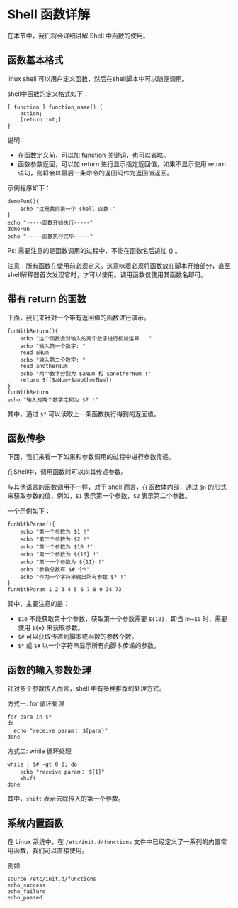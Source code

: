 # Shell 函数详解

在本节中，我们将会详细讲解 Shell 中函数的使用。

## 函数基本格式

linux shell 可以用户定义函数，然后在shell脚本中可以随便调用。

shell中函数的定义格式如下：

```shell
[ function ] function_name() {
    action;
    [return int;]
}
```

说明：

 - 在函数定义前，可以加 function 关键词，也可以省略。
 - 函数参数返回，可以加 return 进行显示指定返回值，如果不显示使用 return 语句，则将会以最后一条命令的返回码作为返回值返回。


示例程序如下：

```shell
demoFun(){
    echo "这是我的第一个 shell 函数!"
}
echo "-----函数开始执行-----"
demoFun
echo "-----函数执行完毕-----"
```

Ps: 需要注意的是函数调用的过程中，不能在函数名后追加 () 。

注意：所有函数在使用前必须定义。这意味着必须将函数放在脚本开始部分，直至shell解释器首次发现它时，才可以使用。调用函数仅使用其函数名即可。


## 带有 return 的函数

下面，我们来针对一个带有返回值的函数进行演示。

```shell
funWithReturn(){
    echo "这个函数会对输入的两个数字进行相加运算..."
    echo "输入第一个数字: "
    read aNum
    echo "输入第二个数字: "
    read anotherNum
    echo "两个数字分别为 $aNum 和 $anotherNum !"
    return $(($aNum+$anotherNum))
}
funWithReturn
echo "输入的两个数字之和为 $? !"
```

其中，通过 `$?` 可以读取上一条函数执行得到的返回值。

## 函数传参

下面，我们来看一下如果和参数调用的过程中进行参数传递。

在Shell中，调用函数时可以向其传递参数。

与其他语言的函数调用不一样，对于 shell 而言，在函数体内部，通过 `$n` 的形式来获取参数的值，例如，`$1` 表示第一个参数，`$2` 表示第二个参数。

一个示例如下：

```shell
funWithParam(){
    echo "第一个参数为 $1 !"
    echo "第二个参数为 $2 !"
    echo "第十个参数为 $10 !"
    echo "第十个参数为 ${10} !"
    echo "第十一个参数为 ${11} !"
    echo "参数总数有 $# 个!"
    echo "作为一个字符串输出所有参数 $* !"
}
funWithParam 1 2 3 4 5 6 7 8 9 34 73
```

其中，主要注意的是：

 - `$10` 不能获取第十个参数，获取第十个参数需要 `${10}`，即当 `n>=10` 时，需要使用 `${n}` 来获取参数。
 - `$#` 可以获取传递到脚本或函数的参数个数。
 - `$*` 或 `$#` 以一个字符串显示所有向脚本传递的参数。


## 函数的输入参数处理

针对多个参数传入而言，shell 中有多种推荐的处理方式。

方式一: for 循环处理

```shell
for para in $*
do 
  echo "receive param： ${para}"
done
```

方式二: while 循环处理

```shell
while [ $# -gt 0 ]; do
    echo "receive param： ${1}"
    shift
done
```

其中，`shift` 表示去除传入的第一个参数。


## 系统内置函数

在 Linux 系统中，在 `/etc/init.d/functions` 文件中已经定义了一系列的内置常用函数，我们可以直接使用。

例如:

```shell
source /etc/init.d/functions
echo_success
echo_failure
echo_passed
```
